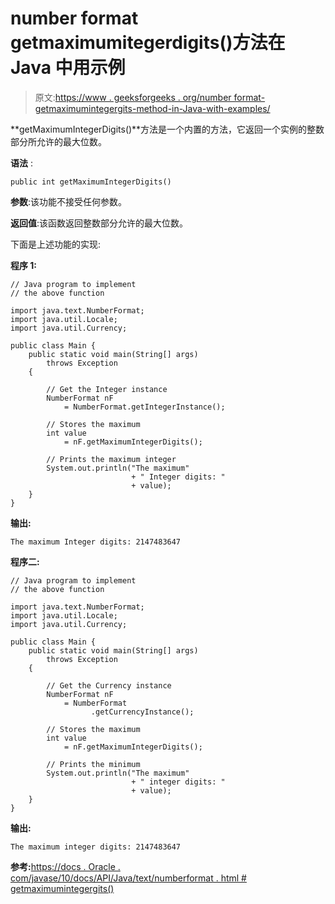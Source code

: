 # number format getmaximumitegerdigits()方法在 Java 中用示例

> 原文:[https://www . geeksforgeeks . org/number format-getmaximumintegergits-method-in-Java-with-examples/](https://www.geeksforgeeks.org/numberformat-getmaximumintegerdigits-method-in-java-with-examples/)

**getMaximumIntegerDigits()**方法是一个内置的方法，它返回一个实例的整数部分所允许的最大位数。

**语法** :

```
public int getMaximumIntegerDigits()
```

**参数**:该功能不接受任何参数。

**返回值**:该函数返回整数部分允许的最大位数。

下面是上述功能的实现:

**程序 1:**

```
// Java program to implement
// the above function

import java.text.NumberFormat;
import java.util.Locale;
import java.util.Currency;

public class Main {
    public static void main(String[] args)
        throws Exception
    {

        // Get the Integer instance
        NumberFormat nF
            = NumberFormat.getIntegerInstance();

        // Stores the maximum
        int value
            = nF.getMaximumIntegerDigits();

        // Prints the maximum integer
        System.out.println("The maximum"
                           + " Integer digits: "
                           + value);
    }
}
```

**输出:**

```
The maximum Integer digits: 2147483647

```

**程序二:**

```
// Java program to implement
// the above function

import java.text.NumberFormat;
import java.util.Locale;
import java.util.Currency;

public class Main {
    public static void main(String[] args)
        throws Exception
    {

        // Get the Currency instance
        NumberFormat nF
            = NumberFormat
                  .getCurrencyInstance();

        // Stores the maximum
        int value
            = nF.getMaximumIntegerDigits();

        // Prints the minimum
        System.out.println("The maximum"
                           + " integer digits: "
                           + value);
    }
}
```

**输出:**

```
The maximum integer digits: 2147483647

```

**参考:**[https://docs . Oracle . com/javase/10/docs/API/Java/text/numberformat . html # getmaximumintegergits()](https://docs.oracle.com/javase/10/docs/api/java/text/NumberFormat.html#getMaximumIntegerDigits())